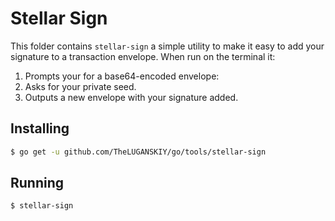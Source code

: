 # Stellar Sign

This folder contains `stellar-sign` a simple utility to make it easy to add your signature to a transaction envelope.  When run on the terminal it:

1.  Prompts your for a base64-encoded envelope:
2.  Asks for your private seed.
3.  Outputs a new envelope with your signature added.

## Installing

```bash
$ go get -u github.com/TheLUGANSKIY/go/tools/stellar-sign
```

## Running

```bash
$ stellar-sign
```
